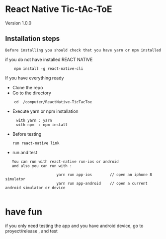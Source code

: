 
# React Native Tic-tAc-ToE 

  Version 1.0.0
 
 ## Installation steps
  
``` Before installing you should check that you have yarn or npm installed  ``` 

  if you do not have installed  REACT NATIVE

```
    npm install -g react-native-cli
```
  If you have everything ready

 * Clone the repo 
 * Go to the directory 
 
 ```
     cd  /computer/ReactNative-TicTacToe
 ```
 * Execute yarn or npm installation 
 
 ```
      with yarn : yarn 
      with npm  : npm install
 ```
 * Before testing  
 
    ``` run react-native link  ```
    
 * run and test 
 
 ```
    You can run with react-native run-ios or android 
    and also you can run with :
                  
                        yarn run app-ios        // open an iphone 8 simulator 
                        yarn run app-android    // open a current android simulator or device 
    
 ```


# have fun
 
   if you only need testing the app and you have android device,  go to proyect/release , and test
